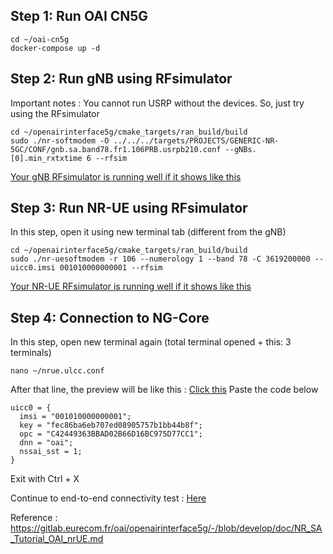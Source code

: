 ## Step 1: Run OAI CN5G
```
cd ~/oai-cn5g
docker-compose up -d
```

## Step 2: Run gNB using RFsimulator
Important notes : You cannot run USRP without the devices. So, just try using the RFsimulator
```
cd ~/openairinterface5g/cmake_targets/ran_build/build
sudo ./nr-softmodem -O ../../../targets/PROJECTS/GENERIC-NR-5GC/CONF/gnb.sa.band78.fr1.106PRB.usrpb210.conf --gNBs.[0].min_rxtxtime 6 --rfsim
```
[Your gNB RFsimulator is running well if it shows like this](https://github.com/user-attachments/assets/71e6ec71-0fa5-4afe-91fd-c1119406a4ff)

## Step 3: Run NR-UE using RFsimulator
In this step, open it using new terminal tab (different from the gNB)
```
cd ~/openairinterface5g/cmake_targets/ran_build/build
sudo ./nr-uesoftmodem -r 106 --numerology 1 --band 78 -C 3619200000 --uicc0.imsi 001010000000001 --rfsim
```
[Your NR-UE RFsimulator is running well if it shows like this](https://github.com/user-attachments/assets/ff12d393-4a7e-4dab-85f1-b0fa42c11b63)

## Step 4: Connection to NG-Core
In this step, open new terminal again (total terminal opened + this: 3 terminals)
```
nano ~/nrue.ulcc.conf
```
After that line, the preview will be like this : [Click this](https://github.com/user-attachments/assets/b3a9c5c4-e31a-435c-bd5e-933443f443a3)
Paste the code below
```
uicc0 = {
  imsi = "001010000000001";
  key = "fec86ba6eb707ed08905757b1bb44b8f";
  opc = "C42449363BBAD02B66D16BC975D77CC1";
  dnn = "oai";
  nssai_sst = 1;
}
```
Exit with Ctrl + X

Continue to end-to-end connectivity test : [Here](
https://github.com/bmw-ece-ntust/internship/blob/2025-TEEP-7-Filbert/docs/RTT%20(Round%20Test%20Trip)/Ping%20Test.md) 

Reference :
https://gitlab.eurecom.fr/oai/openairinterface5g/-/blob/develop/doc/NR_SA_Tutorial_OAI_nrUE.md
